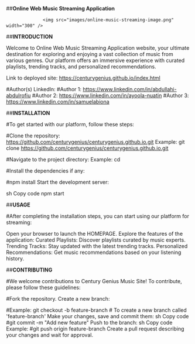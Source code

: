 ##**Online Web Music Streaming Application**

                  <img src="images/online-music-streaming-image.png" width="300" />

##**INTRODUCTION**

Welcome to Online Web Music Streaming Application website, your ultimate destination for exploring and enjoying a vast collection of music from various genres. Our platform offers an immersive experience with curated playlists, trending tracks, and personalized recommendations.

Link to deployed site: https://centurygenius.github.io/index.html

#Author(s) LinkedIn:
#Author 1: https://www.linkedin.com/in/abdullahi-abdulrofiu
#Author 2: https://www.linkedin.com/in/ayoola-nuatin
#Author 3: https://www.linkedin.com/in/samuelabiona 

##**INSTALLATION**

#To get started with our platform, follow these steps:

#Clone the repository: https://github.com/centurygenius/centurygenius.github.io.git
Example: git clone https://github.com/centurygenius/centurygenius.github.io.git 

#Navigate to the project directory:
Example: cd <the-project-directory> 

#Install the dependencies if any:

#npm install
Start the development server:

sh
Copy code
npm start

##**USAGE**

#After completing the installation steps, you can start using our platform for streaming:

Open your browser to launch the HOMEPAGE.
Explore the features of the application:
Curated Playlists: Discover playlists curated by music experts.
Trending Tracks: Stay updated with the latest trending tracks.
Personalized Recommendations: Get music recommendations based on your listening history.

##**CONTRIBUTING**

#We welcome contributions to Century Genius Music Site! To contribute, please follow these guidelines:

#Fork the repository.
Create a new branch:

#Example:
git checkout -b feature-branch  # To create a new branch called 'feature-branch'
Make your changes, save and commit them:
sh
Copy code
#git commit -m "Add new feature"
Push to the branch:
sh
Copy code
Example:
#git push origin feature-branch
Create a pull request describing your changes and wait for approval.


